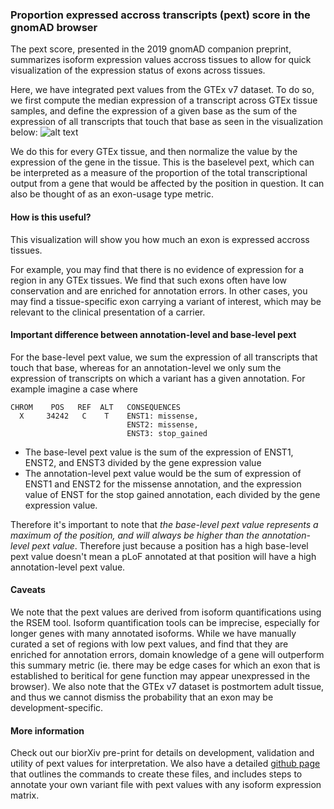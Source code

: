
### Proportion expressed accross transcripts (pext) score in the gnomAD browser

The pext score, presented in the 2019 gnomAD companion preprint, summarizes isoform expression values accross tissues to allow for quick visualization of the expression status of exons across tissues. 

Here, we have integrated pext values from the GTEx v7 dataset. To do so, we first compute the median expression of a transcript across GTEx tissue samples, and define the expression of a given base as the sum of the expression of all transcripts that touch that base as seen in the visualization below:
![alt text](https://github.com/macarthur-lab/gnomad-docs/blob/master/docs/for_gnomad_browser.png)

We do this for every GTEx tissue, and then normalize the value by the expression of the gene in the tissue. This is the baselevel pext, which can be interpreted as a measure of the proportion of the total transcriptional output from a gene that would be affected by the position in question. It can also be thought of as an exon-usage type metric.

#### How is this useful? 
This visualization will show you how much an exon is expressed accross tissues. 

For example, you may find that there is no evidence of expression for a region in any GTEx tissues. We find that such exons often have low conservation and are enriched for annotation errors. In other cases, you may find a tissue-specific exon carrying a variant of interest, which may be relevant to the clinical presentation of a carrier. 

#### Important difference between annotation-level and base-level pext 
For the base-level pext value, we sum the expression of all transcripts that touch that base, whereas for an annotation-level we only sum the expression of transcripts on which a variant has a given annotation. For example imagine a case where

```
CHROM    POS   REF  ALT   CONSEQUENCES
  X     34242   C    T    ENST1: missense,
                          ENST2: missense,
                          ENST3: stop_gained
```
- The base-level pext value is the sum of the expression of ENST1, ENST2, and ENST3 divided by the gene expression value
- The annotation-level pext value would be the sum of expression of ENST1 and ENST2 for the missense annotation, and the expression value of ENST for the stop gained annotation, each divided by the gene expression value. 

Therefore it's important to note that *the base-level pext value represents a maximum of the position, and will always be higher than the annotation-level pext value*. Therefore just because a position has a high base-level pext value doesn't mean a pLoF annotated at that position will have a high annotation-level pext value. 

#### Caveats
We note that the pext values are derived from isoform quantifications using the RSEM tool. Isoform quantification tools can be imprecise, especially for longer genes with many annotated isoforms. While we have manually curated a set of regions with low pext values, and find that they are enriched for annotation errors, domain knowledge of a gene will outperform this summary metric (ie. there may be edge cases for which an exon that is established to beritical for gene function may appear unexpressed in the browser). We also note that the GTEx v7 dataset is postmortem adult tissue, and thus we cannot dismiss the probability that an exon may be development-specific. 

#### More information 
Check out our biorXiv pre-print for details on development, validation and utility of pext values for interpretation. We also have a detailed [github page](https://github.com/macarthur-lab/tx_annotation/) that outlines the commands to create these files, and includes steps to annotate your own variant file with pext values with any isoform expression matrix. 

